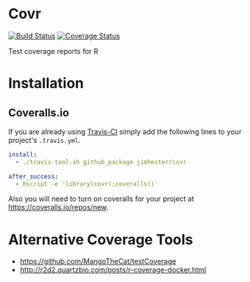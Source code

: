 # Covr #
[![Build Status](https://travis-ci.org/jimhester/covr.png?branch=master)](https://travis-ci.org/jimhester/covr)
[![Coverage Status](https://img.shields.io/coveralls/jimhester/covr.svg)](https://coveralls.io/r/jimhester/covr?branch=master)

Test coverage reports for R

# Installation #
## Coveralls.io ##
If you are already using [Travis-CI](https://travis-ci.org) simply add the following lines
to your project's `.travis.yml`.

```yml
install:
  - ./travis-tool.sh github_package jimhester/covr

after_success:
  - Rscript -e 'library(covr);coveralls()'
```

Also you will need to turn on coveralls for your project at <https://coveralls.io/repos/new>.

# Alternative Coverage Tools #
- <https://github.com/MangoTheCat/testCoverage>
- <http://r2d2.quartzbio.com/posts/r-coverage-docker.html>
